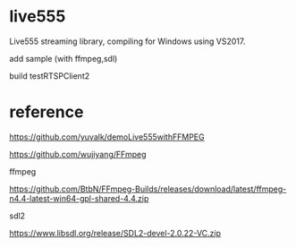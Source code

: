 # live555
Live555 streaming library, compiling for Windows using VS2017.

add sample (with ffmpeg,sdl)

build testRTSPClient2



# reference

https://github.com/yuvalk/demoLive555withFFMPEG

https://github.com/wujiyang/FFmpeg

ffmpeg

https://github.com/BtbN/FFmpeg-Builds/releases/download/latest/ffmpeg-n4.4-latest-win64-gpl-shared-4.4.zip

sdl2

https://www.libsdl.org/release/SDL2-devel-2.0.22-VC.zip
